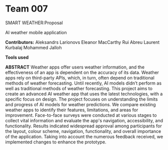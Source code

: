 # Team 007
SMART WEATHER:Proposal 

AI weather mobile application

**Contributors:**
Aleksandrs Larionovs 
Eleanor MacCarthy 
Rui Abreu 
Laurent Kurbalaj 
Mohammed Jalloh 

**Tools used**


**ABSTRACT**
Weather apps offer users weather information, and the effectiveness of an
app is dependent on the accuracy of its data. Weather apps rely on third-party
APIs, which, in turn, often depend on traditional methods of weather
forecasting. Until recently, AI models didn’t perform as well as traditional
methods of weather forecasting. This project aims to create an advanced AI
weather app that uses the latest technologies, with a specific focus on design.
The project focuses on understanding the limits and progress of AI models for
weather predictions. We compare existing weather apps to identify their
features, limitations, and areas for improvement. Face-to-face surveys were
conducted at various stages to collect vital information and evaluate the app's
navigation, accessibility, and functionality.
Results indicated widespread approval among participants for the layout,
colour scheme, navigation, functionality, and overall importance of the
application. Taking into account the numerous feedback received, we
implemented changes to enhance the prototype.

